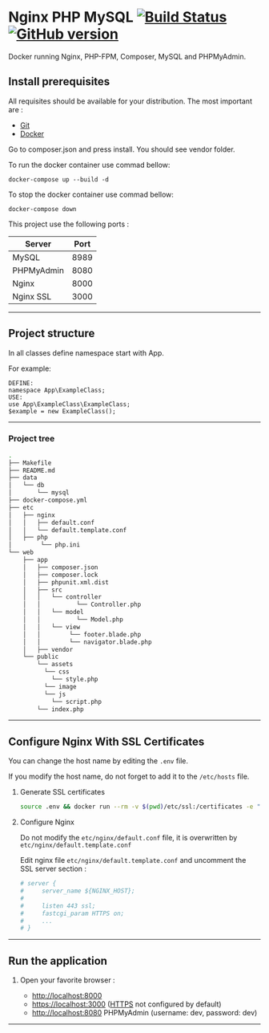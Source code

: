 # Nginx PHP MySQL [![Build Status](https://travis-ci.org/nanoninja/docker-nginx-php-mysql.svg?branch=master)](https://travis-ci.org/nanoninja/docker-nginx-php-mysql) [![GitHub version](https://badge.fury.io/gh/nanoninja%2Fdocker-nginx-php-mysql.svg)](https://badge.fury.io/gh/nanoninja%2Fdocker-nginx-php-mysql)

Docker running Nginx, PHP-FPM, Composer, MySQL and PHPMyAdmin.


## Install prerequisites

All requisites should be available for your distribution. The most important are :

* [Git](https://git-scm.com/downloads)
* [Docker](https://docs.docker.com/engine/installation/)

Go to composer.json and press install. You should see vendor folder.

To run the docker container use commad bellow:

```
docker-compose up --build -d
```

To stop the docker container use commad bellow:

```
docker-compose down
```

This project use the following ports :

| Server     | Port |
|------------|------|
| MySQL      | 8989 |
| PHPMyAdmin | 8080 |
| Nginx      | 8000 |
| Nginx SSL  | 3000 |

___
## Project structure

In all classes define namespace start with App.

For example:

```
DEFINE:
namespace App\ExampleClass;
USE:
use App\ExampleClass\ExampleClass;
$example = new ExampleClass();
```

___
### Project tree

```sh
.
├── Makefile
├── README.md
├── data
│   └── db
│       └── mysql
├── docker-compose.yml
├── etc
│   ├── nginx
│   │   ├── default.conf
│   │   └── default.template.conf
│   ├── php
│        └── php.ini
└── web
    ├── app
    │   ├── composer.json
    │   ├── composer.lock
    │   ├── phpunit.xml.dist
    │   ├── src
    │   │   └── controller
    │   │          └── Controller.php
    │   │   └── model
    │   │          └── Model.php
    │   │   └── view
    │   │        └── footer.blade.php
    │   │        └── navigator.blade.php
    │   ├── vendor
    └── public
        └── assets
          └── css
            └── style.php
          └── image
          └── js
            └── script.php
        └── index.php
```

___

## Configure Nginx With SSL Certificates

You can change the host name by editing the `.env` file.

If you modify the host name, do not forget to add it to the `/etc/hosts` file.

1. Generate SSL certificates

    ```sh
    source .env && docker run --rm -v $(pwd)/etc/ssl:/certificates -e "SERVER=$NGINX_HOST" jacoelho/generate-certificate
    ```

2. Configure Nginx

    Do not modify the `etc/nginx/default.conf` file, it is overwritten by  `etc/nginx/default.template.conf`

    Edit nginx file `etc/nginx/default.template.conf` and uncomment the SSL server section :

    ```sh
    # server {
    #     server_name ${NGINX_HOST};
    #
    #     listen 443 ssl;
    #     fastcgi_param HTTPS on;
    #     ...
    # }
    ```

___

## Run the application

1. Open your favorite browser :

    * [http://localhost:8000](http://localhost:8000/)
    * [https://localhost:3000](https://localhost:3000/) ([HTTPS](#configure-nginx-with-ssl-certificates) not configured by default)
    * [http://localhost:8080](http://localhost:8080/) PHPMyAdmin (username: dev, password: dev)
   

___
